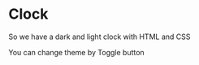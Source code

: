 # Clock
<p>So we have a dark and light clock with HTML and CSS</p>
<p>You can change theme by Toggle button</p>
